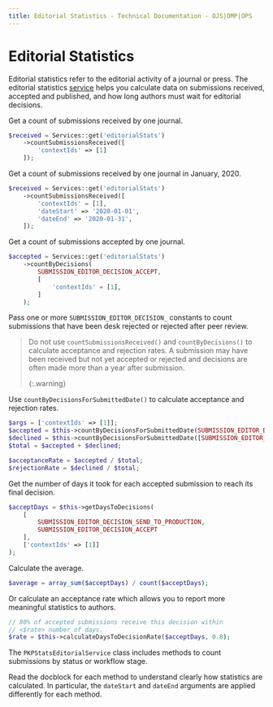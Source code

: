 ```yaml
---
title: Editorial Statistics - Technical Documentation - OJS|OMP|OPS
---
```


# Editorial Statistics

Editorial statistics refer to the editorial activity of a journal or press. The editorial statistics [service](architecture-services.md) helps you calculate data on submissions received, accepted and published, and how long authors must wait for editorial decisions.

Get a count of submissions received by one journal.

```php
$received = Services::get('editorialStats')
    ->countSubmissionsReceived([
        'contextIds' => [1]
    ]);
```

Get a count of submissions received by one journal in January, 2020.

```php
$received = Services::get('editorialStats')
    ->countSubmissionsReceived([
        'contextIds' = [1],
        'dateStart' => '2020-01-01',
        'dateEnd' => '2020-01-31',
    ]);
```

Get a count of submissions accepted by one journal.

```php
$accepted = Services::get('editorialStats')
    ->countByDecisions(
        SUBMISSION_EDITOR_DECISION_ACCEPT,
        [
            'contextIds' = [1],
        ]
    );
```

Pass one or more `SUBMISSION_EDITOR_DECISION_` constants to count submissions that have been desk rejected or rejected after peer review.

> Do not use `countSubmissionsReceived()` and `countByDecisions()` to calculate acceptance and rejection rates. A submission may have been received but not yet accepted or rejected and decisions are often made more than a year after submission. 
> 
> {:.warning}

Use `countByDecisionsForSubmittedDate()` to calculate acceptance and rejection rates.

```php
$args = ['contextIds' => [1]];
$accepted = $this->countByDecisionsForSubmittedDate(SUBMISSION_EDITOR_DECISION_ACCEPT, $args);
$declined = $this->countByDecisionsForSubmittedDate([SUBMISSION_EDITOR_DECISION_INITIAL_DECLINE, SUBMISSION_EDITOR_DECISION_DECLINE], $args);
$total = $accepted + $declined;

$acceptanceRate = $accepted / $total;
$rejectionRate = $declined / $total;
```

Get the number of days it took for each accepted submission to reach its final decision.

```php
$acceptDays = $this->getDaysToDecisions(
    [
        SUBMISSION_EDITOR_DECISION_SEND_TO_PRODUCTION,
        SUBMISSION_EDITOR_DECISION_ACCEPT
    ],
    ['contextIds' => [1]]
);
```

Calculate the average.

```php
$average = array_sum($acceptDays) / count($acceptDays);
```

Or calculate an acceptance rate which allows you to report more meaningful statistics to authors.

```php
// 80% of accepted submissions receive this decision within
// <$rate> number of days.
$rate = $this->calculateDaysToDecisionRate($acceptDays, 0.8);
```

The `PKPStatsEditorialService` class includes methods to count submissions by status or workflow stage.

Read the docblock for each method to understand clearly how statistics are calculated. In particular, the `dateStart` and `dateEnd` arguments are applied differently for each method.
